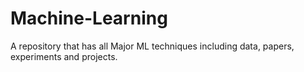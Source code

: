 # Machine-Learning
A repository that has all Major ML techniques including data, papers, experiments and projects. 
